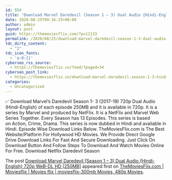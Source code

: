 ```yaml
---
id: 554
title: 'Download Marvel Daredevil (Season 1 – 3) Dual Audio {Hindi-English} 720p WeB-DL HD [250MB]'
date: 2020-08-25T09:16:25+00:00
author: admin
layout: post
guid: https://themoviesflix.com/?p=11133
permalink: /2020/08/25/download-marvel-daredevil-season-1-3-dual-audio-hindi-english-720p-web-dl-hd-250mb/
tdc_dirty_content:
  - "1"
tdc_icon_fonts:
  - 'a:0:{}'
cyberseo_rss_source:
  - https://themoviesflix.co/feed/?paged=34
cyberseo_post_link:
  - https://themoviesflix.co/download-marvel-daredevil-season-1-3-hindi-720p/
categories:
  - Uncategorized
---
```

✅ Download Marvel’s Daredevil Season 1- 3 (2017-19) 720p Dual Audio (Hindi-English) of each episode&#160;250MB&#160;and it is available in&#160;720p. It is a series by Marvel and produced by&#160;NetFlix. It is a&#160;NetFlix&#160;and Marvel Web Series Together. Every Season has 13 Episodes. This series is based on&#160;Action, Crime, Drama.&#160;This series is now dubbed in Hindi and available in Hindi. Episode Wise Download Links Below. TheMoviesFlix.com&#160;is The Best Website/Platform For Hollywood HD Movies. We Provide Direct Google Drive Download Links For Fast And Secure Downloading. Just Click On Download Button&#160;And Follow Steps To&#160;Download And Watch Movies Online For Free. Download Netflix Daredevil Season 

The post <a rel="nofollow" href="https://themoviesflix.co/download-marvel-daredevil-season-1-3-hindi-720p/">Download Marvel Daredevil (Season 1 – 3) Dual Audio {Hindi-English} 720p WeB-DL HD [250MB]</a> appeared first on <a rel="nofollow" href="https://themoviesflix.co">TheMoviesFlix.com | Moviesflix | Movies flix | moviesflix-300mb Movies, 480p Movies</a>.